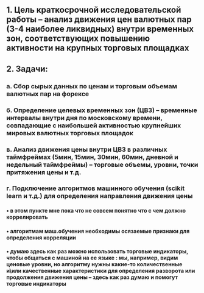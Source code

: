 ## 1. Цель краткосрочной исследовательской работы – анализ движения цен валютных пар (3-4 наиболее ликвидных) внутри временных зон, соответствующих повышению активности на крупных торговых площадках

## 2. Задачи:
### а. Сбор сырых данных по ценам и торговым объемам валютных пар на форексе
### б. Определение целевых временных зон (ЦВЗ) – временные интервалы внутри дня по московскому времени, совпадающие с наибольшей активностью крупнейших мировых валютных торговых площадок
### в. Анализ движения цены внутри ЦВЗ в различных таймфреймах (5мин, 15мин, 30мин, 60мин, дневной и недельный таймфреймы) – торговые объемы, уровни, точки притяжения цены и т.д.
### г. Подключение алгоритмов машинного обучения (scikit learn и т.д.) для определения направления движения цены
#### • в этом пункте мне пока что не совсем понятно что с чем должно коррелировать
#### • алгоритмам маш.обучения необходимы осязаемые признаки для определения корреляции
#### • думаю здесь как раз можно использовать торговые индикаторы, чтобы общаться с машиной на ее языке : мы, например, видим ценовые уровни, но алгоритму нужны какие-то количественные и\или качественные характеристики для определения разворота или продолжения движения цены – здесь как раз думаю и помогут торговые индикаторы 